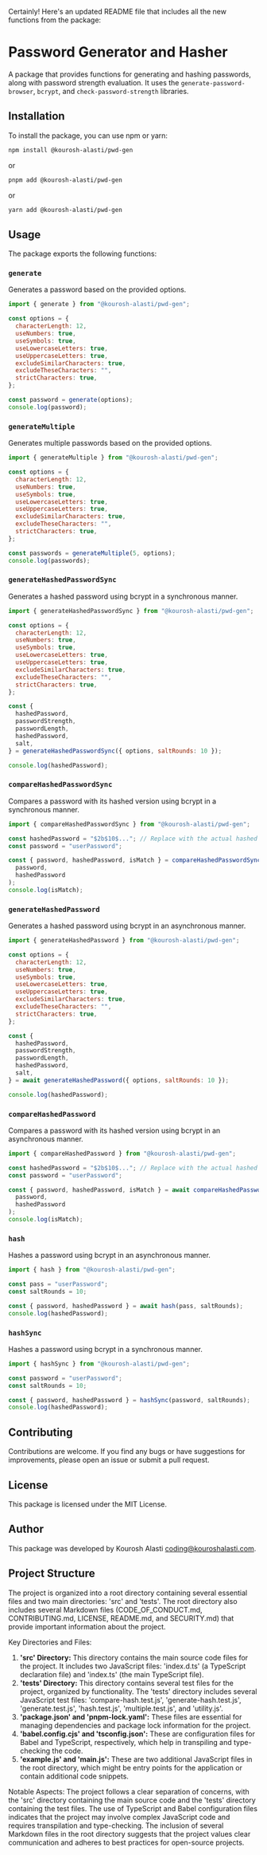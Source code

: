 Certainly! Here's an updated README file that includes all the new functions from the package:

# Password Generator and Hasher

A package that provides functions for generating and hashing passwords, along with password strength evaluation. It uses the `generate-password-browser`, `bcrypt`, and `check-password-strength` libraries.

## Installation

To install the package, you can use npm or yarn:

```bash
npm install @kourosh-alasti/pwd-gen
```

or

```bash
pnpm add @kourosh-alasti/pwd-gen
```

or

```bash
yarn add @kourosh-alasti/pwd-gen
```

## Usage

The package exports the following functions:

### `generate`

Generates a password based on the provided options.

```javascript
import { generate } from "@kourosh-alasti/pwd-gen";

const options = {
  characterLength: 12,
  useNumbers: true,
  useSymbols: true,
  useLowercaseLetters: true,
  useUppercaseLetters: true,
  excludeSimilarCharacters: true,
  excludeTheseCharacters: "",
  strictCharacters: true,
};

const password = generate(options);
console.log(password);
```

### `generateMultiple`

Generates multiple passwords based on the provided options.

```javascript
import { generateMultiple } from "@kourosh-alasti/pwd-gen";

const options = {
  characterLength: 12,
  useNumbers: true,
  useSymbols: true,
  useLowercaseLetters: true,
  useUppercaseLetters: true,
  excludeSimilarCharacters: true,
  excludeTheseCharacters: "",
  strictCharacters: true,
};

const passwords = generateMultiple(5, options);
console.log(passwords);
```

### `generateHashedPasswordSync`

Generates a hashed password using bcrypt in a synchronous manner.

```javascript
import { generateHashedPasswordSync } from "@kourosh-alasti/pwd-gen";

const options = {
  characterLength: 12,
  useNumbers: true,
  useSymbols: true,
  useLowercaseLetters: true,
  useUppercaseLetters: true,
  excludeSimilarCharacters: true,
  excludeTheseCharacters: "",
  strictCharacters: true,
};

const {
  hashedPassword,
  passwordStrength,
  passwordLength,
  hashedPassword,
  salt,
} = generateHashedPasswordSync({ options, saltRounds: 10 });

console.log(hashedPassword);
```

### `compareHashedPasswordSync`

Compares a password with its hashed version using bcrypt in a synchronous manner.

```javascript
import { compareHashedPasswordSync } from "@kourosh-alasti/pwd-gen";

const hashedPassword = "$2b$10$..."; // Replace with the actual hashed password
const password = "userPassword";

const { password, hashedPassword, isMatch } = compareHashedPasswordSync(
  password,
  hashedPassword
);
console.log(isMatch);
```

### `generateHashedPassword`

Generates a hashed password using bcrypt in an asynchronous manner.

```javascript
import { generateHashedPassword } from "@kourosh-alasti/pwd-gen";

const options = {
  characterLength: 12,
  useNumbers: true,
  useSymbols: true,
  useLowercaseLetters: true,
  useUppercaseLetters: true,
  excludeSimilarCharacters: true,
  excludeTheseCharacters: "",
  strictCharacters: true,
};

const {
  hashedPassword,
  passwordStrength,
  passwordLength,
  hashedPassword,
  salt,
} = await generateHashedPassword({ options, saltRounds: 10 });

console.log(hashedPassword);
```

### `compareHashedPassword`

Compares a password with its hashed version using bcrypt in an asynchronous manner.

```javascript
import { compareHashedPassword } from "@kourosh-alasti/pwd-gen";

const hashedPassword = "$2b$10$..."; // Replace with the actual hashed password
const password = "userPassword";

const { password, hashedPassword, isMatch } = await compareHashedPassword(
  password,
  hashedPassword
);
console.log(isMatch);
```

### `hash`

Hashes a password using bcrypt in an asynchronous manner.

```javascript
import { hash } from "@kourosh-alasti/pwd-gen";

const pass = "userPassword";
const saltRounds = 10;

const { password, hashedPassword } = await hash(pass, saltRounds);
console.log(hashedPassword);
```

### `hashSync`

Hashes a password using bcrypt in a synchronous manner.

```javascript
import { hashSync } from "@kourosh-alasti/pwd-gen";

const password = "userPassword";
const saltRounds = 10;

const { password, hashedPassword } = hashSync(password, saltRounds);
console.log(hashedPassword);
```

## Contributing

Contributions are welcome. If you find any bugs or have suggestions for improvements, please open an issue or submit a pull request.

## License

This package is licensed under the MIT License.

## Author

This package was developed by Kourosh Alasti <coding@kouroshalasti.com>.

## Project Structure

The project is organized into a root directory containing several essential files and two main directories: 'src' and 'tests'. The root directory also includes several Markdown files (CODE_OF_CONDUCT.md, CONTRIBUTING.md, LICENSE, README.md, and SECURITY.md) that provide important information about the project.

Key Directories and Files:

1. **'src' Directory:** This directory contains the main source code files for the project. It includes two JavaScript files: 'index.d.ts' (a TypeScript declaration file) and 'index.ts' (the main TypeScript file).
2. **'tests' Directory:** This directory contains several test files for the project, organized by functionality. The 'tests' directory includes several JavaScript test files: 'compare-hash.test.js', 'generate-hash.test.js', 'generate.test.js', 'hash.test.js', 'multiple.test.js', and 'utility.js'.
3. **'package.json' and 'pnpm-lock.yaml':** These files are essential for managing dependencies and package lock information for the project.
4. **'babel.config.cjs' and 'tsconfig.json':** These are configuration files for Babel and TypeScript, respectively, which help in transpiling and type-checking the code.
5. **'example.js' and 'main.js':** These are two additional JavaScript files in the root directory, which might be entry points for the application or contain additional code snippets.

Notable Aspects:
The project follows a clear separation of concerns, with the 'src' directory containing the main source code and the 'tests' directory containing the test files. The use of TypeScript and Babel configuration files indicates that the project may involve complex JavaScript code and requires transpilation and type-checking. The inclusion of several Markdown files in the root directory suggests that the project values clear communication and adheres to best practices for open-source projects.
